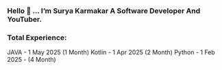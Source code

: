 ### Hello 👋 ... I’m Surya Karmakar A Software Developer And YouTuber.

### Total Experience:
JAVA - 1 May 2025 (1 Month)
Kotlin - 1 Apr 2025 (2 Month)
Python - 1 Feb 2025 - (4 Month)

